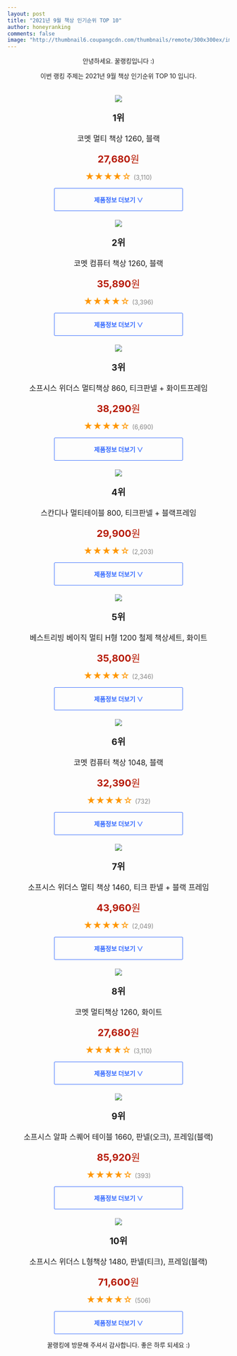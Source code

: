 ```yaml
--- 
layout: post 
title: "2021년 9월 책상 인기순위 TOP 10" 
author: honeyranking 
comments: false 
image: "http://thumbnail6.coupangcdn.com/thumbnails/remote/300x300ex/image/retail/images/268698749864266-810613f8-2e49-440c-9b3f-a5940d5a92ad.jpg" 
--- 
```

<p style="text-align: center;">안녕하세요. 꿀랭킹입니다 :)</p> <p style="text-align: center;">이번 랭킹 주제는 2021년 9월 책상 인기순위 TOP 10 입니다.</p><center><img src="http://thumbnail6.coupangcdn.com/thumbnails/remote/300x300ex/image/retail/images/268698749864266-810613f8-2e49-440c-9b3f-a5940d5a92ad.jpg" style="margin-top:20px" /></center> <p style="text-align: center; font-size: 20px"><b>1위</b></p> <p style="text-align: center; font-size: 17px">코멧 멀티 책상 1260, 블랙</p> <p style="text-align: center;"><span style="color: #b61800; font-size: 22px;"><b>27,680</b>원</span></p> <p style="text-align: center;"><span style="color: #ff9600; font-size: 20px;">★★★★☆ </span><span style="color: #878787;">(3,110)</span></p> <center><a href="https://coupa.ng/b6HyxB"> <div style="font-size: 14px; display: inline-block; padding: 15px 90px; color: #346aff; border-radius: 2px; border: 1px solid #346aff; cursor: pointer;"><b>제품정보 더보기 &or;</b></div> </a></center><center><img src="http://thumbnail9.coupangcdn.com/thumbnails/remote/300x300ex/image/retail/images/79237362238786-fa12f75e-7919-4ae9-b674-edb464d81c73.jpg" style="margin-top:20px" /></center> <p style="text-align: center; font-size: 20px"><b>2위</b></p> <p style="text-align: center; font-size: 17px">코멧 컴퓨터 책상 1260, 블랙</p> <p style="text-align: center;"><span style="color: #b61800; font-size: 22px;"><b>35,890</b>원</span></p> <p style="text-align: center;"><span style="color: #ff9600; font-size: 20px;">★★★★☆ </span><span style="color: #878787;">(3,396)</span></p> <center><a href="https://coupa.ng/b6HyxE"> <div style="font-size: 14px; display: inline-block; padding: 15px 90px; color: #346aff; border-radius: 2px; border: 1px solid #346aff; cursor: pointer;"><b>제품정보 더보기 &or;</b></div> </a></center><center><img src="http://thumbnail7.coupangcdn.com/thumbnails/remote/300x300ex/image/product/image/vendoritem/2019/02/11/3024223855/dfb92dca-ac21-4c1e-85f3-609f8cae6b1a.jpg" style="margin-top:20px" /></center> <p style="text-align: center; font-size: 20px"><b>3위</b></p> <p style="text-align: center; font-size: 17px">소프시스 위더스 멀티책상 860, 티크판넬 + 화이트프레임</p> <p style="text-align: center;"><span style="color: #b61800; font-size: 22px;"><b>38,290</b>원</span></p> <p style="text-align: center;"><span style="color: #ff9600; font-size: 20px;">★★★★☆ </span><span style="color: #878787;">(6,690)</span></p> <center><a href="https://coupa.ng/b6HyxH"> <div style="font-size: 14px; display: inline-block; padding: 15px 90px; color: #346aff; border-radius: 2px; border: 1px solid #346aff; cursor: pointer;"><b>제품정보 더보기 &or;</b></div> </a></center><center><img src="http://thumbnail7.coupangcdn.com/thumbnails/remote/300x300ex/image/retail/images/143627044083785-a51448d0-02b5-4ecc-8ffb-05e616e73f13.jpg" style="margin-top:20px" /></center> <p style="text-align: center; font-size: 20px"><b>4위</b></p> <p style="text-align: center; font-size: 17px">스칸디나 멀티테이블 800, 티크판넬 + 블랙프레임</p> <p style="text-align: center;"><span style="color: #b61800; font-size: 22px;"><b>29,900</b>원</span></p> <p style="text-align: center;"><span style="color: #ff9600; font-size: 20px;">★★★★☆ </span><span style="color: #878787;">(2,203)</span></p> <center><a href="https://coupa.ng/b6HyxJ"> <div style="font-size: 14px; display: inline-block; padding: 15px 90px; color: #346aff; border-radius: 2px; border: 1px solid #346aff; cursor: pointer;"><b>제품정보 더보기 &or;</b></div> </a></center><center><img src="http://thumbnail9.coupangcdn.com/thumbnails/remote/300x300ex/image/retail/images/2017/08/01/17/0/30b62aca-46d0-46dd-85c8-58c64c85df0f.jpg" style="margin-top:20px" /></center> <p style="text-align: center; font-size: 20px"><b>5위</b></p> <p style="text-align: center; font-size: 17px">베스트리빙 베이직 멀티 H형 1200 철제 책상세트, 화이트</p> <p style="text-align: center;"><span style="color: #b61800; font-size: 22px;"><b>35,800</b>원</span></p> <p style="text-align: center;"><span style="color: #ff9600; font-size: 20px;">★★★★☆ </span><span style="color: #878787;">(2,346)</span></p> <center><a href="https://coupa.ng/b6HyxM"> <div style="font-size: 14px; display: inline-block; padding: 15px 90px; color: #346aff; border-radius: 2px; border: 1px solid #346aff; cursor: pointer;"><b>제품정보 더보기 &or;</b></div> </a></center><center><img src="http://thumbnail6.coupangcdn.com/thumbnails/remote/300x300ex/image/retail/images/167029466261830-9be296f5-d720-40c2-b821-461a7af364e5.jpg" style="margin-top:20px" /></center> <p style="text-align: center; font-size: 20px"><b>6위</b></p> <p style="text-align: center; font-size: 17px">코멧 컴퓨터 책상 1048, 블랙</p> <p style="text-align: center;"><span style="color: #b61800; font-size: 22px;"><b>32,390</b>원</span></p> <p style="text-align: center;"><span style="color: #ff9600; font-size: 20px;">★★★★☆ </span><span style="color: #878787;">(732)</span></p> <center><a href="https://coupa.ng/b6HyxO"> <div style="font-size: 14px; display: inline-block; padding: 15px 90px; color: #346aff; border-radius: 2px; border: 1px solid #346aff; cursor: pointer;"><b>제품정보 더보기 &or;</b></div> </a></center><center><img src="http://thumbnail6.coupangcdn.com/thumbnails/remote/300x300ex/image/product/image/vendoritem/2019/02/11/3126864951/1c56e4b4-e5ea-46cf-88aa-8bc703d73bab.jpg" style="margin-top:20px" /></center> <p style="text-align: center; font-size: 20px"><b>7위</b></p> <p style="text-align: center; font-size: 17px">소프시스 위더스 멀티 책상 1460, 티크 판넬 + 블랙 프레임</p> <p style="text-align: center;"><span style="color: #b61800; font-size: 22px;"><b>43,960</b>원</span></p> <p style="text-align: center;"><span style="color: #ff9600; font-size: 20px;">★★★★☆ </span><span style="color: #878787;">(2,049)</span></p> <center><a href="https://coupa.ng/b6HyxY"> <div style="font-size: 14px; display: inline-block; padding: 15px 90px; color: #346aff; border-radius: 2px; border: 1px solid #346aff; cursor: pointer;"><b>제품정보 더보기 &or;</b></div> </a></center><center><img src="http://thumbnail6.coupangcdn.com/thumbnails/remote/300x300ex/image/retail/images/514330064007646-f6e5df34-b964-44c0-aad3-283e17b90650.jpg" style="margin-top:20px" /></center> <p style="text-align: center; font-size: 20px"><b>8위</b></p> <p style="text-align: center; font-size: 17px">코멧 멀티책상 1260, 화이트</p> <p style="text-align: center;"><span style="color: #b61800; font-size: 22px;"><b>27,680</b>원</span></p> <p style="text-align: center;"><span style="color: #ff9600; font-size: 20px;">★★★★☆ </span><span style="color: #878787;">(3,110)</span></p> <center><a href="https://coupa.ng/b6Hyx4"> <div style="font-size: 14px; display: inline-block; padding: 15px 90px; color: #346aff; border-radius: 2px; border: 1px solid #346aff; cursor: pointer;"><b>제품정보 더보기 &or;</b></div> </a></center><center><img src="http://thumbnail7.coupangcdn.com/thumbnails/remote/300x300ex/image/retail/images/2020/03/20/10/7/39a89241-9f78-474f-82e1-0b336d5ef1cf.jpg" style="margin-top:20px" /></center> <p style="text-align: center; font-size: 20px"><b>9위</b></p> <p style="text-align: center; font-size: 17px">소프시스 알파 스퀘어 테이블 1660, 판넬(오크), 프레임(블랙)</p> <p style="text-align: center;"><span style="color: #b61800; font-size: 22px;"><b>85,920</b>원</span></p> <p style="text-align: center;"><span style="color: #ff9600; font-size: 20px;">★★★★☆ </span><span style="color: #878787;">(393)</span></p> <center><a href="https://coupa.ng/b6Hyya"> <div style="font-size: 14px; display: inline-block; padding: 15px 90px; color: #346aff; border-radius: 2px; border: 1px solid #346aff; cursor: pointer;"><b>제품정보 더보기 &or;</b></div> </a></center><center><img src="http://thumbnail8.coupangcdn.com/thumbnails/remote/300x300ex/image/retail/images/2020/03/20/10/5/89d94a8a-5f45-4bbf-b912-59347bccf725.jpg" style="margin-top:20px" /></center> <p style="text-align: center; font-size: 20px"><b>10위</b></p> <p style="text-align: center; font-size: 17px">소프시스 위더스 L형책상 1480, 판넬(티크), 프레임(블랙)</p> <p style="text-align: center;"><span style="color: #b61800; font-size: 22px;"><b>71,600</b>원</span></p> <p style="text-align: center;"><span style="color: #ff9600; font-size: 20px;">★★★★☆ </span><span style="color: #878787;">(506)</span></p> <center><a href="https://coupa.ng/b6Hyyh"> <div style="font-size: 14px; display: inline-block; padding: 15px 90px; color: #346aff; border-radius: 2px; border: 1px solid #346aff; cursor: pointer;"><b>제품정보 더보기 &or;</b></div> </a></center> <p style="text-align: center;">꿀랭킹에 방문해 주셔서 감사합니다. 좋은 하루 되세요 :)</p>
